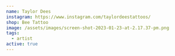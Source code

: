 ```yaml
---
name: Taylor Dees
instagram: https://www.instagram.com/taylordeestattoos/
shop: Bee Tattoo
image: /assets/images/screen-shot-2023-01-23-at-2.17.37-pm.png
tags:
  - artist
active: true
---
```

